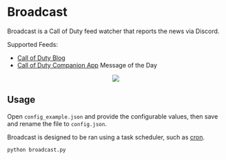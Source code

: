 # Broadcast

Broadcast is a Call of Duty feed watcher that reports the news via Discord.

Supported Feeds:

-   [Call of Duty Blog](https://www.callofduty.com/blog)
-   [Call of Duty Companion App](https://www.callofduty.com/app) Message of the Day

<p align="center">
    <img src="https://i.imgur.com/E5dGwgc.png" draggable="false">
</p>

## Usage

Open `config_example.json` and provide the configurable values, then save and rename the file to `config.json`.

Broadcast is designed to be ran using a task scheduler, such as [cron](https://crontab.guru/).

```
python broadcast.py
```

